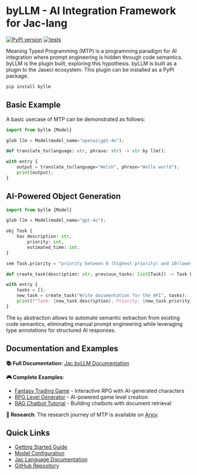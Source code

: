 # byLLM - AI Integration Framework for Jac-lang

[![PyPI version](https://img.shields.io/pypi/v/mtllm.svg)](https://pypi.org/project/mtllm/) [![tests](https://github.com/jaseci-labs/jaseci/actions/workflows/test-jaseci.yml/badge.svg?branch=main)](https://github.com/jaseci-labs/jaseci/actions/workflows/test-jaseci.yml)

Meaning Typed Programming (MTP) is a programming paradigm for AI integration where prompt engineering is hidden through code semantics. byLLM is the plugin built, exploring this hypothesis. byLLM is built as a plugin to the Jaseci ecosystem. This plugin can be installed as a PyPI package.

```bash
pip install byllm
```

## Basic Example

A basic usecase of MTP can be demonstrated as follows:

```python
import from byllm {Model}

glob llm = Model(model_name="openai\gpt-4o");

def translate_to(language: str, phrase: str) -> str by llm();

with entry {
    output = translate_to(language="Welsh", phrase="Hello world");
    print(output);
}
```

## AI-Powered Object Generation

```python
import from byllm {Model}

glob llm = Model(model_name="gpt-4o");

obj Task {
    has description: str,
        priority: int,
        estimated_time: int;
}

sem Task.priority = "priority between 0 (highest priority) and 10(lowest priority)";

def create_task(description: str, previous_tasks: list[Task]) -> Task by llm();

with entry {
    tasks = [];
    new_task = create_task("Write documentation for the API", tasks);
    print(f"Task: {new_task.description}, Priority: {new_task.priority}, Time: {new_task.estimated_time}min");
}
```

The `by` abstraction allows to automate semantic extraction from existing code semantics, eliminating manual prompt engineering while leveraging type annotations for structured AI responses.

## Documentation and Examples

**📚 Full Documentation**: [Jac byLLM Documentation](https://www.jac-lang.org/learn/jac-byllm/with_llm/)

**🎮 Complete Examples**:
- [Fantasy Trading Game](https://www.jac-lang.org/learn/examples/mtp_examples/fantasy_trading_game/) - Interactive RPG with AI-generated characters
- [RPG Level Generator](https://www.jac-lang.org/learn/examples/mtp_examples/rpg_game/) - AI-powered game level creation
- [RAG Chatbot Tutorial](https://www.jac-lang.org/learn/examples/rag_chatbot/Overview/) - Building chatbots with document retrieval

**🔬 Research**: The research journey of MTP is available on [Arxiv](https://arxiv.org/abs/2405.08965).

## Quick Links

- [Getting Started Guide](https://www.jac-lang.org/learn/jac-byllm/with_llm/)
- [Model Configuration](https://www.jac-lang.org/learn/jac-byllm/model_declaration/)
- [Jac Language Documentation](https://www.jac-lang.org/)
- [GitHub Repository](https://github.com/jaseci-labs/jaseci)